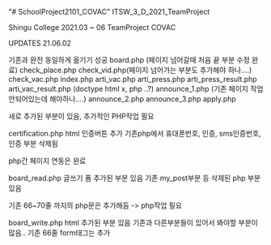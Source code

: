 "# SchoolProject2101_COVAC"
ITSW_3_D_2021_TeamProject

Shingu College 2021.03 ~ 06 TeamProject
COVAC

UPDATES
21.06.02

기존과 완전 동일하게 옮기기 성공
board.php (페이지 넘어갈때 처음 끝 부분 수정 완료)
check_place.php
check_vid.php(페이지 넘어가는 부분도 추가해야 하나....)
check_vac.php
index.php
arti_vac.php
arti_press.php
arti_press_result.php
arti_vac_result.php (doctype html x, php  ..?)
announce_1.php (기존 페이지 작업 안되어있는데 해야하나....)
announce_2.php
announce_3.php
apply.php

새로 추가된 부분이 있음, 추가적인 PHP작업 필요

certification.php
html 인증버튼 추가
기존php에서 휴대폰번호, 인증, sms인증번호,인증 부분 삭제됨

php간 페이지 연동은 완료


board_read.php
글쓰기 폼 추가된 부분 있음
기존 my_post부분 등 삭제된 php 부분 있음

기존 66~70줄 까지의 php문은 추가해둠
-> php작업 필요

board_write.php
html 추가된 부분 있음
기존과 다른부분들이 있어서 봐야할 부분이 많음..
기존 66줄 form태그는 추가
